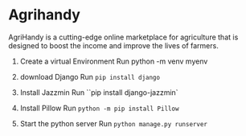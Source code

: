 # Agrihandy
AgriHandy is a cutting-edge online marketplace for agriculture that is designed to boost the income and improve the lives of farmers.

1. Create a virtual Environment
Run python -m venv myenv

2. download Django
Run `pip install django`

3. Install Jazzmin
Run ``pip install django-jazzmin`

4. Install Pillow
Run `python -m pip install Pillow`

5. Start the python server
  Run `python manage.py runserver`

